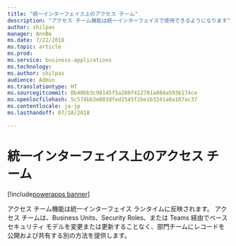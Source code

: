 ```yaml
---
title: "統一インターフェイス上のアクセス チーム"
description: "アクセス チーム機能は統一インターフェイスで使用できるようになります"
author: shilpas
manager: AnnBe
ms.date: 7/22/2018
ms.topic: article
ms.prod: 
ms.service: business-applications
ms.technology: 
ms.author: shilpas
audience: Admin
ms.translationtype: HT
ms.sourcegitcommit: 0b40bb3c98145f5a260f412701a884a5936174ce
ms.openlocfilehash: 5c574bb3e803dfed2545f2be1b3241a0a107ac37
ms.contentlocale: ja-jp
ms.lasthandoff: 07/18/2018

---
```

# <a name="access-team-on-unified-interface"></a>統一インターフェイス上のアクセス チーム

[!include[powerapps banner](../includes/powerapps.md)]




アクセス チーム機能は統一インターフェイス ランタイムに反映されます。 アクセス チームは、Business Units、Security Roles、または Teams 経由でベース セキュリティ モデルを変更または更新することなく、部門チームにレコードを公開および共有する別の方法を提供します。

